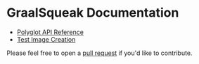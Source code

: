 # GraalSqueak Documentation

- [Polyglot API Reference](polyglot-api.md)
- [Test Image Creation](test-image.md)

Please feel free to open a [pull request][pull_request] if you'd like to
contribute.

[pull_request]: https://help.github.com/en/github/collaborating-with-issues-and-pull-requests/creating-a-pull-request
